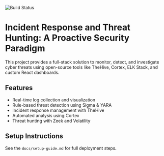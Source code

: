 
![Build Status](https://github.com/swaapnika09/IR_TH/actions/workflows/ci.yml/badge.svg)

# Incident Response and Threat Hunting: A Proactive Security Paradigm

This project provides a full-stack solution to monitor, detect, and investigate cyber threats using open-source tools like TheHive, Cortex, ELK Stack, and custom React dashboards.

## Features
- Real-time log collection and visualization
- Rule-based threat detection using Sigma & YARA
- Incident response management with TheHive
- Automated analysis using Cortex
- Threat hunting with Zeek and Volatility

## Setup Instructions
See the `docs/setup-guide.md` for full deployment steps.
